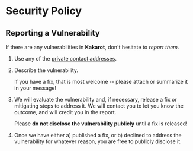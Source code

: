 # Security Policy

## Reporting a Vulnerability

If there are any vulnerabilities in **Kakarot**, don't hesitate to _report
them_.

1. Use any of the
   [private contact addresses](https://github.com/sayajin-labs/kakarot#support).
2. Describe the vulnerability.

   If you have a fix, that is most welcome -- please attach or summarize it in
   your message!

3. We will evaluate the vulnerability and, if necessary, release a fix or
   mitigating steps to address it. We will contact you to let you know the
   outcome, and will credit you in the report.

   Please **do not disclose the vulnerability publicly** until a fix is
   released!

4. Once we have either a) published a fix, or b) declined to address the
   vulnerability for whatever reason, you are free to publicly disclose it.
